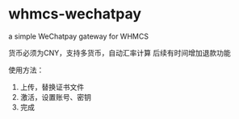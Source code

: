 # whmcs-wechatpay
a simple WeChatpay gateway for WHMCS

货币必须为CNY，支持多货币，自动汇率计算
后续有时间增加退款功能

使用方法：
1. 上传，替换证书文件
2. 激活，设置账号、密钥
3. 完成
